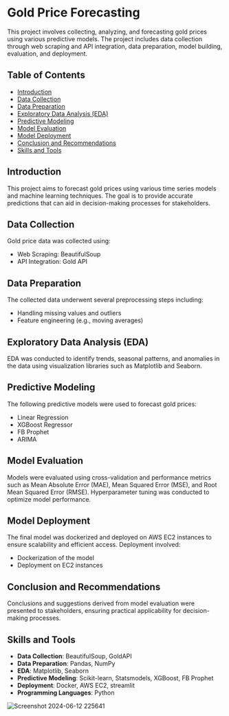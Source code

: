 # Gold Price Forecasting

This project involves collecting, analyzing, and forecasting gold prices using various predictive models. The project includes data collection through web scraping and API integration, data preparation, model building, evaluation, and deployment.

## Table of Contents

- [Introduction](#introduction)
- [Data Collection](#data-collection)
- [Data Preparation](#data-preparation)
- [Exploratory Data Analysis (EDA)](#exploratory-data-analysis-eda)
- [Predictive Modeling](#predictive-modeling)
- [Model Evaluation](#model-evaluation)
- [Model Deployment](#model-deployment)
- [Conclusion and Recommendations](#conclusion-and-recommendations)
- [Skills and Tools](#skills-and-tools)


## Introduction

This project aims to forecast gold prices using various time series models and machine learning techniques. The goal is to provide accurate predictions that can aid in decision-making processes for stakeholders.

## Data Collection

Gold price data was collected using:
- Web Scraping: BeautifulSoup
- API Integration: Gold API

## Data Preparation

The collected data underwent several preprocessing steps including:
- Handling missing values and outliers
- Feature engineering (e.g., moving averages)

## Exploratory Data Analysis (EDA)

EDA was conducted to identify trends, seasonal patterns, and anomalies in the data using visualization libraries such as Matplotlib and Seaborn.

## Predictive Modeling

The following predictive models were used to forecast gold prices:
- Linear Regression
- XGBoost Regressor
- FB Prophet
- ARIMA

## Model Evaluation

Models were evaluated using cross-validation and performance metrics such as Mean Absolute Error (MAE), Mean Squared Error (MSE), and Root Mean Squared Error (RMSE). Hyperparameter tuning was conducted to optimize model performance.

## Model Deployment

The final model was dockerized and deployed on AWS EC2 instances to ensure scalability and efficient access. Deployment involved:
- Dockerization of the model
- Deployment on EC2 instances

## Conclusion and Recommendations

Conclusions and suggestions derived from model evaluation were presented to stakeholders, ensuring practical applicability for decision-making processes.

## Skills and Tools

- **Data Collection**: BeautifulSoup,  GoldAPI
- **Data Preparation**: Pandas, NumPy
- **EDA**: Matplotlib, Seaborn
- **Predictive Modeling**: Scikit-learn, Statsmodels, XGBoost, FB Prophet
- **Deployment**: Docker, AWS EC2, streamlit
- **Programming Languages**: Python




![Screenshot 2024-06-12 225641](https://github.com/Yogesh-ProITBridge/Time-series-Project/assets/151123394/b0c408a9-c4fa-4c10-a80a-aa77c2450ca3)

